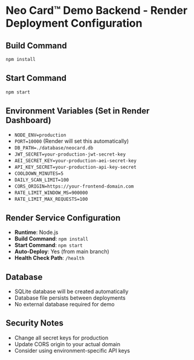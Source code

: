 # Neo Card™ Demo Backend - Render Deployment Configuration

## Build Command

```bash
npm install
```

## Start Command

```bash
npm start
```

## Environment Variables (Set in Render Dashboard)

- `NODE_ENV=production`
- `PORT=10000` (Render will set this automatically)
- `DB_PATH=./database/neocard.db`
- `JWT_SECRET=your-production-jwt-secret-key`
- `AEI_SECRET_KEY=your-production-aei-secret-key`
- `API_KEY_SECRET=your-production-api-key-secret`
- `COOLDOWN_MINUTES=5`
- `DAILY_SCAN_LIMIT=100`
- `CORS_ORIGIN=https://your-frontend-domain.com`
- `RATE_LIMIT_WINDOW_MS=900000`
- `RATE_LIMIT_MAX_REQUESTS=100`

## Render Service Configuration

- **Runtime**: Node.js
- **Build Command**: `npm install`
- **Start Command**: `npm start`
- **Auto-Deploy**: Yes (from main branch)
- **Health Check Path**: `/health`

## Database

- SQLite database will be created automatically
- Database file persists between deployments
- No external database required for demo

## Security Notes

- Change all secret keys for production
- Update CORS origin to your actual domain
- Consider using environment-specific API keys
